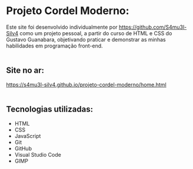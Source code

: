 # Projeto Cordel Moderno:

  Este site foi desenvolvido individualmente por https://github.com/S4mu3l-Silv4 como um projeto pessoal, a partir do curso de HTML e CSS do Gustavo Guanabara, objetivando praticar e demonstrar as minhas habilidades em programação front-end.
  <br>
  <br>
## Site no ar:

  https://s4mu3l-silv4.github.io/projeto-cordel-moderno/home.html
  <br>
  <br>
## Tecnologias utilizadas:

  - HTML
  - CSS
  - JavaScript
  - Git
  - GitHub
  - Visual Studio Code
  - GIMP
